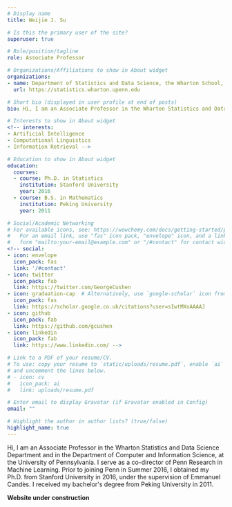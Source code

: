 ```yaml
---
# Display name
title: Weijie J. Su

# Is this the primary user of the site?
superuser: true

# Role/position/tagline
role: Associate Professor

# Organizations/Affiliations to show in About widget
organizations:
- name: Department of Statistics and Data Science, the Wharton School, University of Pennsylvania
  url: https://statistics.wharton.upenn.edu

# Short bio (displayed in user profile at end of posts)
bio: Hi, I am an Associate Professor in the Wharton Statistics and Data Science Department and in the Department of Computer and Information Science, at the University of Pennsylvania. I serve as a co-director of Penn Research in Machine Learning. Prior to joining Penn in Summer 2016, I obtained my Ph.D. from Stanford University in 2016, under the supervision of Emmanuel Candès. I received my bachelor's degree from Peking University in 2011.

# Interests to show in About widget
<!-- interests:
- Artificial Intelligence
- Computational Linguistics
- Information Retrieval -->

# Education to show in About widget
education:
  courses:
  - course: Ph.D. in Statistics
    institution: Stanford University
    year: 2016
  - course: B.S. in Mathematics
    institution: Peking University
    year: 2011

# Social/Academic Networking
# For available icons, see: https://wowchemy.com/docs/getting-started/page-builder/#icons
#   For an email link, use "fas" icon pack, "envelope" icon, and a link in the
#   form "mailto:your-email@example.com" or "/#contact" for contact widget.
<!-- social:
- icon: envelope
  icon_pack: fas
  link: '/#contact'
- icon: twitter
  icon_pack: fab
  link: https://twitter.com/GeorgeCushen
- icon: graduation-cap  # Alternatively, use `google-scholar` icon from `ai` icon pack
  icon_pack: fas
  link: https://scholar.google.co.uk/citations?user=sIwtMXoAAAAJ
- icon: github
  icon_pack: fab
  link: https://github.com/gcushen
- icon: linkedin
  icon_pack: fab
  link: https://www.linkedin.com/ -->

# Link to a PDF of your resume/CV.
# To use: copy your resume to `static/uploads/resume.pdf`, enable `ai` icons in `params.toml`, 
# and uncomment the lines below.
# - icon: cv
#   icon_pack: ai
#   link: uploads/resume.pdf

# Enter email to display Gravatar (if Gravatar enabled in Config)
email: ""

# Highlight the author in author lists? (true/false)
highlight_name: true
---
```


Hi, I am an Associate Professor in the Wharton Statistics and Data Science Department and in the Department of Computer and Information Science, at the University of Pennsylvania. I serve as a co-director of Penn Research in Machine Learning. Prior to joining Penn in Summer 2016, I obtained my Ph.D. from Stanford University in 2016, under the supervision of Emmanuel Candès. I received my bachelor's degree from Peking University in 2011.
 
 <p><b>Website under construction</b>
<!-- {{< icon name="download" pack="fas" >}} Download my {{< staticref "uploads/demo_resume.pdf" "newtab" >}}resumé{{< /staticref >}}. -->
